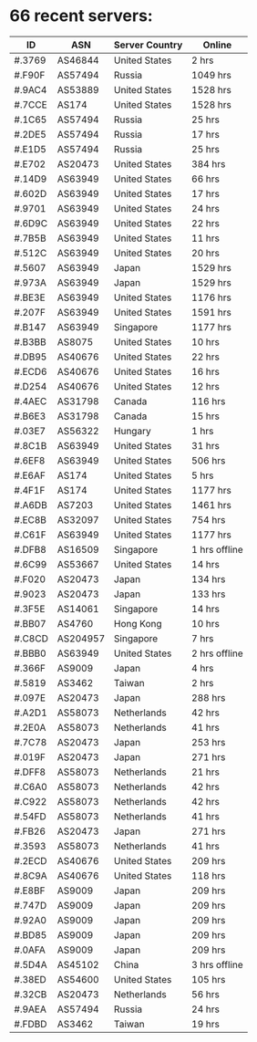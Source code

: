 # 66 recent servers:

| ID | ASN | Server Country | Online |
| ------ | ------ | ------ | ------ |
| #.3769 | AS46844 | United States | 2 hrs |
| #.F90F | AS57494 | Russia | 1049 hrs |
| #.9AC4 | AS53889 | United States | 1528 hrs |
| #.7CCE | AS174 | United States | 1528 hrs |
| #.1C65 | AS57494 | Russia | 25 hrs |
| #.2DE5 | AS57494 | Russia | 17 hrs |
| #.E1D5 | AS57494 | Russia | 25 hrs |
| #.E702 | AS20473 | United States | 384 hrs |
| #.14D9 | AS63949 | United States | 66 hrs |
| #.602D | AS63949 | United States | 17 hrs |
| #.9701 | AS63949 | United States | 24 hrs |
| #.6D9C | AS63949 | United States | 22 hrs |
| #.7B5B | AS63949 | United States | 11 hrs |
| #.512C | AS63949 | United States | 20 hrs |
| #.5607 | AS63949 | Japan | 1529 hrs |
| #.973A | AS63949 | Japan | 1529 hrs |
| #.BE3E | AS63949 | United States | 1176 hrs |
| #.207F | AS63949 | United States | 1591 hrs |
| #.B147 | AS63949 | Singapore | 1177 hrs |
| #.B3BB | AS8075 | United States | 10 hrs |
| #.DB95 | AS40676 | United States | 22 hrs |
| #.ECD6 | AS40676 | United States | 16 hrs |
| #.D254 | AS40676 | United States | 12 hrs |
| #.4AEC | AS31798 | Canada | 116 hrs |
| #.B6E3 | AS31798 | Canada | 15 hrs |
| #.03E7 | AS56322 | Hungary | 1 hrs |
| #.8C1B | AS63949 | United States | 31 hrs |
| #.6EF8 | AS63949 | United States | 506 hrs |
| #.E6AF | AS174 | United States | 5 hrs |
| #.4F1F | AS174 | United States | 1177 hrs |
| #.A6DB | AS7203 | United States | 1461 hrs |
| #.EC8B | AS32097 | United States | 754 hrs |
| #.C61F | AS63949 | United States | 1177 hrs |
| #.DFB8 | AS16509 | Singapore | 1 hrs offline |
| #.6C99 | AS53667 | United States | 14 hrs |
| #.F020 | AS20473 | Japan | 134 hrs |
| #.9023 | AS20473 | Japan | 133 hrs |
| #.3F5E | AS14061 | Singapore | 14 hrs |
| #.BB07 | AS4760 | Hong Kong | 10 hrs |
| #.C8CD | AS204957 | Singapore | 7 hrs |
| #.BBB0 | AS63949 | United States | 2 hrs offline |
| #.366F | AS9009 | Japan | 4 hrs |
| #.5819 | AS3462 | Taiwan | 2 hrs |
| #.097E | AS20473 | Japan | 288 hrs |
| #.A2D1 | AS58073 | Netherlands | 42 hrs |
| #.2E0A | AS58073 | Netherlands | 41 hrs |
| #.7C78 | AS20473 | Japan | 253 hrs |
| #.019F | AS20473 | Japan | 271 hrs |
| #.DFF8 | AS58073 | Netherlands | 21 hrs |
| #.C6A0 | AS58073 | Netherlands | 42 hrs |
| #.C922 | AS58073 | Netherlands | 42 hrs |
| #.54FD | AS58073 | Netherlands | 41 hrs |
| #.FB26 | AS20473 | Japan | 271 hrs |
| #.3593 | AS58073 | Netherlands | 41 hrs |
| #.2ECD | AS40676 | United States | 209 hrs |
| #.8C9A | AS40676 | United States | 118 hrs |
| #.E8BF | AS9009 | Japan | 209 hrs |
| #.747D | AS9009 | Japan | 209 hrs |
| #.92A0 | AS9009 | Japan | 209 hrs |
| #.BD85 | AS9009 | Japan | 209 hrs |
| #.0AFA | AS9009 | Japan | 209 hrs |
| #.5D4A | AS45102 | China | 3 hrs offline |
| #.38ED | AS54600 | United States | 105 hrs |
| #.32CB | AS20473 | Netherlands | 56 hrs |
| #.9AEA | AS57494 | Russia | 24 hrs |
| #.FDBD | AS3462 | Taiwan | 19 hrs |

